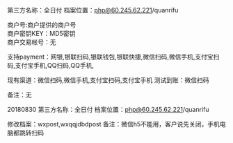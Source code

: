 第三方名称：全日付 
档案位置：php@60.245.62.221/quanrifu  

商户号:商户提供的商户号  
商户密钥KEY：MD5密钥  
商户交易帐号：无 
 
支持payment：网银,银联扫码,银联钱包,银联快捷,微信扫码,微信手机,支付宝扫码,支付宝手机,QQ扫码,QQ手机, 
 
现有渠道：微信扫码,微信手机,支付宝扫码,支付宝手机
测试到账：微信扫码   
 
备注：无

20180830
第三方名称：全日付 
档案位置：php@60.245.62.221/quanrifu

修改档案：wxpost,wxqqjdbdpost
备注：微信h5不能用，客户说先关闭，手机电脑都跳转扫码